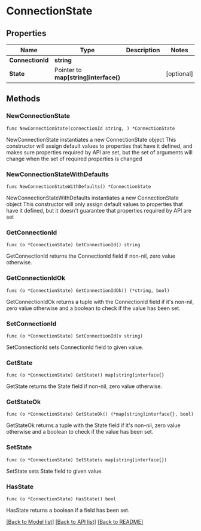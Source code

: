 # ConnectionState

## Properties

Name | Type | Description | Notes
------------ | ------------- | ------------- | -------------
**ConnectionId** | **string** |  | 
**State** | Pointer to **map[string]interface{}** |  | [optional] 

## Methods

### NewConnectionState

`func NewConnectionState(connectionId string, ) *ConnectionState`

NewConnectionState instantiates a new ConnectionState object
This constructor will assign default values to properties that have it defined,
and makes sure properties required by API are set, but the set of arguments
will change when the set of required properties is changed

### NewConnectionStateWithDefaults

`func NewConnectionStateWithDefaults() *ConnectionState`

NewConnectionStateWithDefaults instantiates a new ConnectionState object
This constructor will only assign default values to properties that have it defined,
but it doesn't guarantee that properties required by API are set

### GetConnectionId

`func (o *ConnectionState) GetConnectionId() string`

GetConnectionId returns the ConnectionId field if non-nil, zero value otherwise.

### GetConnectionIdOk

`func (o *ConnectionState) GetConnectionIdOk() (*string, bool)`

GetConnectionIdOk returns a tuple with the ConnectionId field if it's non-nil, zero value otherwise
and a boolean to check if the value has been set.

### SetConnectionId

`func (o *ConnectionState) SetConnectionId(v string)`

SetConnectionId sets ConnectionId field to given value.


### GetState

`func (o *ConnectionState) GetState() map[string]interface{}`

GetState returns the State field if non-nil, zero value otherwise.

### GetStateOk

`func (o *ConnectionState) GetStateOk() (*map[string]interface{}, bool)`

GetStateOk returns a tuple with the State field if it's non-nil, zero value otherwise
and a boolean to check if the value has been set.

### SetState

`func (o *ConnectionState) SetState(v map[string]interface{})`

SetState sets State field to given value.

### HasState

`func (o *ConnectionState) HasState() bool`

HasState returns a boolean if a field has been set.


[[Back to Model list]](../README.md#documentation-for-models) [[Back to API list]](../README.md#documentation-for-api-endpoints) [[Back to README]](../README.md)


